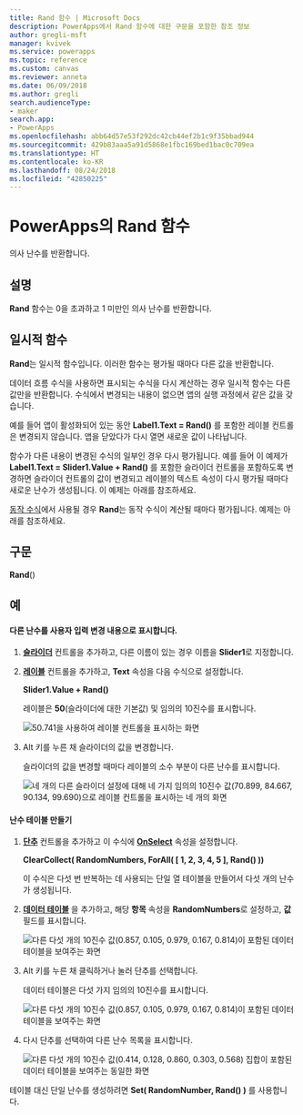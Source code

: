 ```yaml
---
title: Rand 함수 | Microsoft Docs
description: PowerApps에서 Rand 함수에 대한 구문을 포함한 참조 정보
author: gregli-msft
manager: kvivek
ms.service: powerapps
ms.topic: reference
ms.custom: canvas
ms.reviewer: anneta
ms.date: 06/09/2018
ms.author: gregli
search.audienceType:
- maker
search.app:
- PowerApps
ms.openlocfilehash: abb64d57e53f292dc42cb44ef2b1c9f35bbad944
ms.sourcegitcommit: 429b83aaa5a91d5868e1fbc169bed1bac0c709ea
ms.translationtype: HT
ms.contentlocale: ko-KR
ms.lasthandoff: 08/24/2018
ms.locfileid: "42850225"
---
```

# <a name="rand-function-in-powerapps"></a>PowerApps의 Rand 함수
의사 난수를 반환합니다.

## <a name="description"></a>설명
**Rand** 함수는 0을 초과하고 1 미만인 의사 난수를 반환합니다.

## <a name="volatile-functions"></a>일시적 함수
**Rand**는 일시적 함수입니다.  이러한 함수는 평가될 때마다 다른 값을 반환합니다.  

데이터 흐름 수식을 사용하면 표시되는 수식을 다시 계산하는 경우 일시적 함수는 다른 값만을 반환합니다.  수식에서 변경되는 내용이 없으면 앱의 실행 과정에서 같은 값을 갖습니다.

예를 들어 앱이 활성화되어 있는 동안 **Label1.Text = Rand()** 를 포함한 레이블 컨트롤은 변경되지 않습니다.  앱을 닫았다가 다시 열면 새로운 값이 나타납니다.

함수가 다른 내용이 변경된 수식의 일부인 경우 다시 평가됩니다.  예를 들어 이 예제가 **Label1.Text = Slider1.Value + Rand()** 를 포함한 슬라이더 컨트롤을 포함하도록 변경하면 슬라이더 컨트롤의 값이 변경되고 레이블의 텍스트 속성이 다시 평가될 때마다 새로운 난수가 생성됩니다.  이 예제는 아래를 참조하세요.

[동작 수식](../working-with-formulas-in-depth.md)에서 사용될 경우 **Rand**는 동작 수식이 계산될 때마다 평가됩니다.  예제는 아래를 참조하세요.

## <a name="syntax"></a>구문
**Rand**()

## <a name="examples"></a>예

#### <a name="display-a-different-random-number-as-user-input-changes"></a>다른 난수를 사용자 입력 변경 내용으로 표시합니다.
1. **[슬라이더](../controls/control-slider.md)** 컨트롤을 추가하고, 다른 이름이 있는 경우 이름을 **Slider1**로 지정합니다.

1. **[레이블](../controls/control-text-box.md)** 컨트롤을 추가하고, **Text** 속성을 다음 수식으로 설정합니다.

    **Slider1.Value + Rand()**

    레이블은 **50**(슬라이더에 대한 기본값) 및 임의의 10진수를 표시합니다.

    ![50.741을 사용하여 레이블 컨트롤을 표시하는 화면](media/function-rand/rand-slider-1.png)

1. Alt 키를 누른 채 슬라이더의 값을 변경합니다.

    슬라이더의 값을 변경할 때마다 레이블의 소수 부분이 다른 난수를 표시합니다.

    ![네 개의 다른 슬라이더 설정에 대해 네 가지 임의의 10진수 값(70.899, 84.667, 90.134, 99.690)으로 레이블 컨트롤을 표시하는 네 개의 화면](media/function-rand/rand-slider-results.png)

#### <a name="create-a-table-of-random-numbers"></a>난수 테이블 만들기
1. **[단추](../controls/control-button.md)** 컨트롤을 추가하고 이 수식에 **[OnSelect](../controls/properties-core.md)** 속성을 설정합니다.

    **ClearCollect( RandomNumbers, ForAll( [ 1, 2, 3, 4, 5 ], Rand() ))**

    이 수식은 다섯 번 반복하는 데 사용되는 단일 열 테이블을 만들어서 다섯 개의 난수가 생성됩니다.

1. **[데이터 테이블](../controls/control-data-table.md)** 을 추가하고, 해당 **항목** 속성을 **RandomNumbers**로 설정하고, **값** 필드를 표시합니다.

    ![다른 다섯 개의 10진수 값(0.857, 0.105, 0.979, 0.167, 0.814)이 포함된 데이터 테이블을 보여주는 화면](media/function-rand/set-show-data.png)

1. Alt 키를 누른 채 클릭하거나 눌러 단추를 선택합니다.

    데이터 테이블은 다섯 가지 임의의 10진수를 표시합니다.

    ![다른 다섯 개의 10진수 값(0.857, 0.105, 0.979, 0.167, 0.814)이 포함된 데이터 테이블을 보여주는 화면](media/function-rand/rand-collection-1.png)

1. 다시 단추를 선택하여 다른 난수 목록을 표시합니다.

    ![다른 다섯 개의 10진수 값(0.414, 0.128, 0.860, 0.303, 0.568) 집합이 포함된 데이터 테이블을 보여주는 동일한 화면](media/function-rand/rand-collection-2.png)

테이블 대신 단일 난수를 생성하려면 **Set( RandomNumber, Rand() )** 를 사용합니다.
